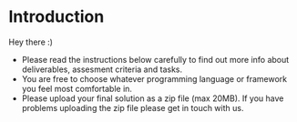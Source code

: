# Introduction

Hey there :)

- Please read the instructions below carefully to find out more info about deliverables, assesment criteria and tasks. 
- You are free to choose whatever programming language or framework you feel most comfortable in.
- Please upload your final solution as a zip file (max 20MB). If you have problems uploading the zip file please get in touch with us.